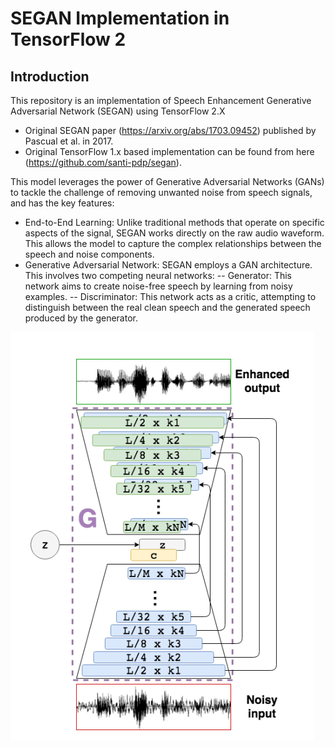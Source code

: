 # SEGAN Implementation in TensorFlow 2

## Introduction
This repository is an implementation of Speech Enhancement Generative Adversarial Network (SEGAN) using TensorFlow 2.X

- Original SEGAN paper (https://arxiv.org/abs/1703.09452) published by Pascual et al. in 2017. 
- Original TensorFlow 1.x based implementation can be found from here (https://github.com/santi-pdp/segan). 

This model leverages the power of Generative Adversarial Networks (GANs) to tackle the challenge of removing unwanted noise from speech signals, and has the key features:

- End-to-End Learning: Unlike traditional methods that operate on specific aspects of the signal, SEGAN works directly on the raw audio waveform. This allows the model to capture the complex relationships between the speech and noise components.
- Generative Adversarial Network: SEGAN employs a GAN architecture. This involves two competing neural networks:
-- Generator: This network aims to create noise-free speech by learning from noisy examples.
-- Discriminator: This network acts as a critic, attempting to distinguish between the real clean speech and the generated speech produced by the generator.

![SEGAN_Generator](SEGAN_Generator.png)



